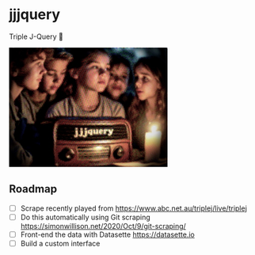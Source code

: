 # jjjquery

Triple J-Query 🥁

![](image.jpeg)


## Roadmap

- [ ] Scrape recently played from https://www.abc.net.au/triplej/live/triplej
- [ ] Do this automatically using Git scraping https://simonwillison.net/2020/Oct/9/git-scraping/
- [ ] Front-end the data with Datasette https://datasette.io
- [ ] Build a custom interface
